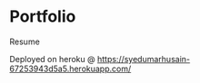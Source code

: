 # Portfolio
Resume  
 
 
Deployed on heroku @ https://syedumarhusain-67253943d5a5.herokuapp.com/
 
 
